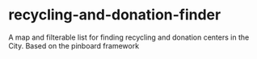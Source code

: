 # recycling-and-donation-finder
A map and filterable list for finding recycling and donation centers in the City. Based on the pinboard framework
